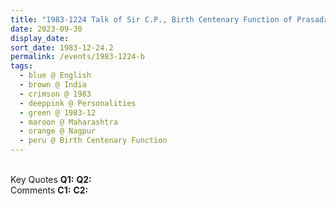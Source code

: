 ```yaml
---
title: "1983-1224 Talk of Sir C.P., Birth Centenary Function of Prasadrao Salve, Nagpur, Maharashtra, India from Nirmala Yoga, Issue 27 (May-June 1985), Pages 48--49"
date: 2023-09-30
display_date: 
sort_date: 1983-12-24.2
permalink: /events/1983-1224-b
tags:
  - blue @ English
  - brown @ India
  - crimson @ 1983
  - deeppink @ Personalities
  - green @ 1983-12
  - maroon @ Maharashtra
  - orange @ Nagpur
  - peru @ Birth Centenary Function
---
```


<br>

<wave-list>
  <list-title color="DarkSeaGreen" width="55">Key Quotes</list-title>
  <list-item color="BlanchedAlmond" width="280"><b>Q1:</b> <i></i></list-item>
  <list-item color="Lavender" width="280"><b>Q2:</b> <i></i></list-item>
</wave-list>

<br>

<wave-list>
  <list-title color="DarkSeaGreen" width="55">Comments</list-title>
  <list-item color="BlanchedAlmond" width="280"><b>C1:</b> <i></i></list-item>
  <list-item color="Lavender" width="280"><b>C2:</b> <i></i></list-item>
</wave-list>